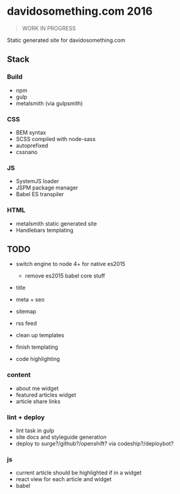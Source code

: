 # davidosomething.com 2016

> WORK IN PROGRESS

Static generated site for davidosomething.com

## Stack

### Build

- npm
- gulp
- metalsmith (via gulpsmith)

### CSS

- BEM syntax
- SCSS compiled with node-sass
- autoprefixed
- cssnano

### JS

- SystemJS loader
- JSPM package manager
- Babel ES transpiler

### HTML

- metalsmith static generated site
- Handlebars templating

## TODO 

- switch engine to node 4+ for native es2015
    - remove es2015 babel core stuff

- title
- meta + seo
- sitemap
- rss feed
- clean up templates
- finish templating
- code highlighting

### content

- about me widget
- featured articles widget
- article share links

### lint + deploy

- lint task in gulp
- site docs and styleguide generation
- deploy to surge?/github?/openshift? via codeship?/deploybot?

### js

- current article should be highlighted if in a widget
- react view for each article and widget
- babel

